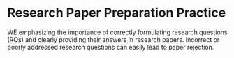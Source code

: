 # Research Paper Preparation Practice #

WE emphasizing the importance of correctly formulating research questions (RQs) and clearly providing their answers in research papers. Incorrect or poorly addressed research questions can easily lead to paper rejection.